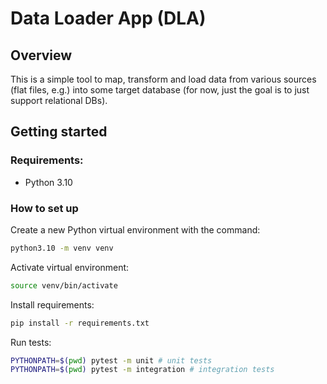 # Data Loader App (DLA)

## Overview
This is a simple tool to map, transform and load data from various sources (flat files, e.g.) into some target database (for now, just the goal is to just support relational DBs).

## Getting started

### Requirements:
* Python 3.10

### How to set up
Create a new Python virtual environment with the command:
```bash
python3.10 -m venv venv
```

Activate virtual environment:
```bash
source venv/bin/activate
```

Install requirements:
```bash
pip install -r requirements.txt
```

Run tests:
```bash
PYTHONPATH=$(pwd) pytest -m unit # unit tests
PYTHONPATH=$(pwd) pytest -m integration # integration tests
```
